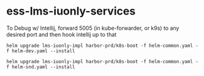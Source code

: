 # ess-lms-iuonly-services

To Debug w/ Intellij, forward 5005 (in kube-forwarder, or k9s) to any desired port and then hook intellij up to that

```
helm upgrade lms-iuonly-impl harbor-prd/k8s-boot -f helm-common.yaml -f helm-dev.yaml --install
```

```
helm upgrade lms-iuonly-impl harbor-prd/k8s-boot -f helm-common.yaml -f helm-snd.yaml --install
```
    
